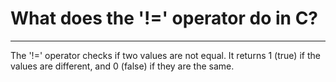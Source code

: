 # What does the '!=' operator do in C?

---

The '!=' operator checks if two values are not equal. It returns 1 (true) if the values are different, and 0 (false) if they are the same.

